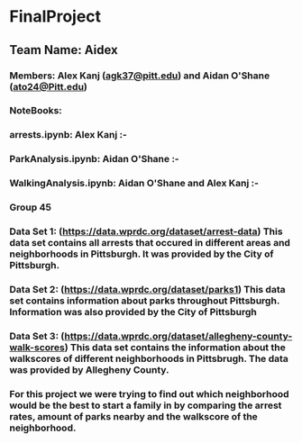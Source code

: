 # FinalProject

## Team Name: Aidex

### Members: Alex Kanj (agk37@pitt.edu) and Aidan O'Shane (ato24@Pitt.edu)

### NoteBooks: 
### arrests.ipynb: Alex Kanj :-
### ParkAnalysis.ipynb: Aidan O'Shane :-
### WalkingAnalysis.ipynb: Aidan O'Shane and Alex Kanj :-

### Group 45

### Data Set 1: (https://data.wprdc.org/dataset/arrest-data) This data set contains all arrests that occured in different areas and neighborhoods in Pittsburgh. It was provided by the City of Pittsburgh.

### Data Set 2: (https://data.wprdc.org/dataset/parks1) This data set contains information about parks throughout Pittsburgh. Information was also provided by the City of Pittsburgh

### Data Set 3: (https://data.wprdc.org/dataset/allegheny-county-walk-scores) This data set contains the information about the walkscores of different neighborhoods in Pittsbrugh. The data was provided by Allegheny County.

### For this project we were trying to find out which neighborhood would be the best to start a family in by comparing the arrest rates, amount of parks nearby and the walkscore of the neighborhood.
